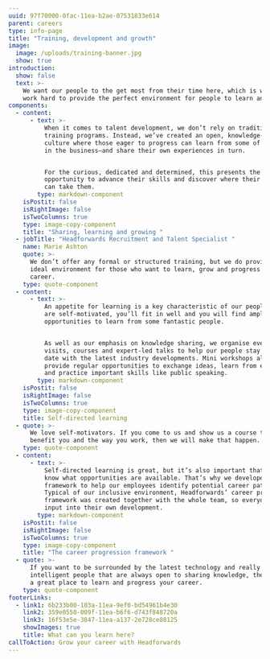 ```yaml
---
uuid: 97f70000-0fac-11ea-b2ae-07531833e614
parent: careers
type: info-page
title: "Training, development and growth"
image:
  image: /uploads/training-banner.jpg
  show: true
introduction:
  show: false
  text: >-
    We want our people to the get most from their time here, which is why we
    work hard to provide the perfect environment for people to learn and grow.
components:
  - content:
      - text: >-
          When it comes to talent development, we don’t rely on traditional
          training programs. Instead, we’ve created an open, knowledge-sharing
          culture where those eager to progress can learn from some of the best
          in the business—and share their own experiences in turn.


          For the curious, dedicated and determined, this presents the perfect
          opportunity to advance their skills and discover where their ability
          can take them.
        type: markdown-component
    isPostit: false
    isRightImage: false
    isTwoColumns: true
    type: image-copy-component
    title: "Sharing, learning and growing "
  - jobTitle: "Headforwards Recruitment and Talent Specialist "
    name: Marie Ashton
    quote: >-
      We don’t offer any formal or structured training, but we do provide the
      ideal environment for those who want to learn, grow and progress their
      career.
    type: quote-component
  - content:
      - text: >-
          An appetite for learning is a key characteristic of our people. If you
          are self-motivated, you’ll fit in well and you will find ample
          opportunities to learn from some fantastic people.  


          As well as our emphasis on knowledge sharing, we organise event
          visits, courses and expert-led talks to help our people stay up to
          date with the latest industry developments. Mini workshops also
          provide regular opportunities to exchange ideas, learn from each other
          and practice important skills like public speaking.
        type: markdown-component
    isPostit: false
    isRightImage: false
    isTwoColumns: true
    type: image-copy-component
    title: Self-directed learning
  - quote: >-
      We love self-motivators. If you come to us and show us a course that will
      benefit you and the way you work, then we will make that happen.
    type: quote-component
  - content:
      - text: >-
          Self-directed learning is great, but it’s also important that people
          know what opportunities are available. That’s why we developed a
          framework to help our employees identify potential career paths.
          Typical of our inclusive environment, Headforwards’ career progression
          framework was created together with the whole team, so everyone has
          input into their own development.
        type: markdown-component
    isPostit: false
    isRightImage: false
    isTwoColumns: true
    type: image-copy-component
    title: "The career progression framework "
  - quote: >-
      If you want to be surrounded by the latest technology and really
      intelligent people that are always open to sharing knowledge, then this is
      a great place to learn and progress your career.
    type: quote-component
footerLinks:
  - link1: 6b233b00-103a-11ea-9ef0-bd54961b4e30
    link2: 359e0550-009f-11ea-b6f6-d743f848720a
    link3: 16f53e5e-3847-11ea-a137-2e728ce88125
    showImages: true
    title: What can you learn here?
callToAction: Grow your career with Headforwards
---
```

